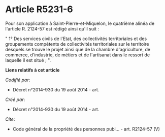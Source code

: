 # Article R5231-6

Pour son application à Saint-Pierre-et-Miquelon, le quatrième alinéa de l'article R. 2124-57 est rédigé ainsi qu'il suit :

" 1° Des services civils de l'Etat, des collectivités territoriales et des groupements compétents de collectivités
territoriales sur le territoire desquels se trouve le projet ainsi que de la chambre d'agriculture, de commerce, d'industrie,
de métiers et de l'artisanat dans le ressort de laquelle il est situé ; ".

**Liens relatifs à cet article**

_Codifié par_:

  - Décret n°2014-930 du 19 août 2014 - art.

_Créé par_:

  - Décret n°2014-930 du 19 août 2014 - art.

_Cite_:

  - Code général de la propriété des personnes publ... - art. R2124-57 (V)
